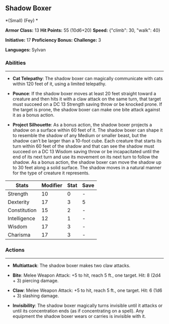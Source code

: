 ## Shadow Boxer
*(Small) (Fey) *

**Armor Class:** 13
**Hit Points:** 55 (10d6+20)
**Speed:** {"climb": 30, "walk": 40}

**Initiative:** 17
**Proficiency Bonus:**
**Challenge:** 3

**Languages:** Sylvan

### Abilities
 --- 
- **Cat Telepathy**: The shadow boxer can magically communicate with cats within 120 feet of it, using a limited telepathy.

- **Pounce**: If the shadow boxer moves at least 20 feet straight toward a creature and then hits it with a claw attack on the same turn, that target must succeed on a DC 13 Strength saving throw or be knocked prone. If the target is prone, the shadow boxer can make one bite attack against it as a bonus action.

- **Project Silhouette**: As a bonus action, the shadow boxer projects a shadow on a surface within 60 feet of it. The shadow boxer can shape it to resemble the shadow of any Medium or smaller beast, but the shadow can’t be larger than a 10-foot cube. Each creature that starts its turn within 60 feet of the shadow and that can see the shadow must succeed on a DC 13 Wisdom saving throw or be incapacitated until the end of its next turn and use its movement on its next turn to follow the shadow. As a bonus action, the shadow boxer can move the shadow up to 30 feet along a solid surface. The shadow moves in a natural manner for the type of creature it represents.



| Stats | Modifier | Stat | Save
| ---- | ---- | ---- | ---- |
| Strength | 10 | 0 | - |
| Dexterity | 17 | 3 | 5 |
| Constitution | 15 | 2 | - |
| Intelligence | 12 | 1 | - |
| Wisdom | 17 | 3 | - |
| Charisma | 17 | 3 | - |

### Actions
 --- 
- **Multiattack**: The shadow boxer makes two claw attacks.

- **Bite**: Melee Weapon Attack: +5 to hit, reach 5 ft., one target. Hit: 8 (2d4 + 3) piercing damage.

- **Claw**: Melee Weapon Attack: +5 to hit, reach 5 ft., one target. Hit: 6 (1d6 + 3) slashing damage.

- **Invisibility**: The shadow boxer magically turns invisible until it attacks or until its concentration ends (as if concentrating on a spell). Any equipment the shadow boxer wears or carries is invisible with it.

